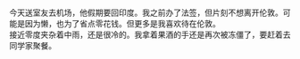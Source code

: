 #
今天送室友去机场，他假期要回印度。我之前办了法签，但片刻不想离开伦敦。可能是因为懒，也为了省点零花钱。但更多是我喜欢待在伦敦。                           
接近零度夹杂着中雨，还是很冷的。我拿着果酒的手还是再次被冻僵了，要赶着去同学家聚餐。              
